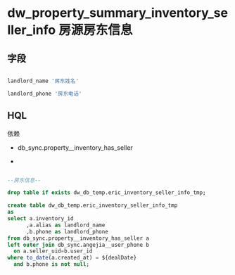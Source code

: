 # dw_property_summary_inventory_seller_info 房源房东信息

## 字段

``` sql

landlord_name '房东姓名'

landlord_phone '房东电话'

```

## HQL

依赖

- db_sync.property__inventory_has_seller

-

``` sql

--房东信息--

drop table if exists dw_db_temp.eric_inventory_seller_info_tmp;

create table dw_db_temp.eric_inventory_seller_info_tmp
as
select a.inventory_id
      ,a.alias as landlord_name
      ,b.phone as landlord_phone
from db_sync.property__inventory_has_seller a
left outer join db_sync.angejia__user_phone b
  on a.seller_uid=b.user_id
where to_date(a.created_at) = ${dealDate}
  and b.phone is not null;

```

